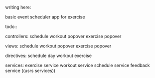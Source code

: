 writing here:

basic event scheduler app for exercise

todo::

controllers:
schedule
workout popover
exercise popover

views:
schedule
workout popover
exercise popover

directives:
schedule day
workout
exercise

services:
exercise service
workout service
schedule service
feedback service
((usrs services))